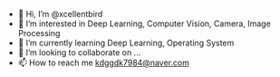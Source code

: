 - 👋 Hi, I’m @xcellentbird
- 👀 I’m interested in Deep Learning, Computer Vision, Camera, Image Processing
- 🌱 I’m currently learning Deep Learning, Operating System
- 💞️ I’m looking to collaborate on ...
- 📫 How to reach me kdggdk7984@naver.com

<!---
xcellentbird/xcellentbird is a ✨ special ✨ repository because its `README.md` (this file) appears on your GitHub profile.
You can click the Preview link to take a look at your changes.
--->
